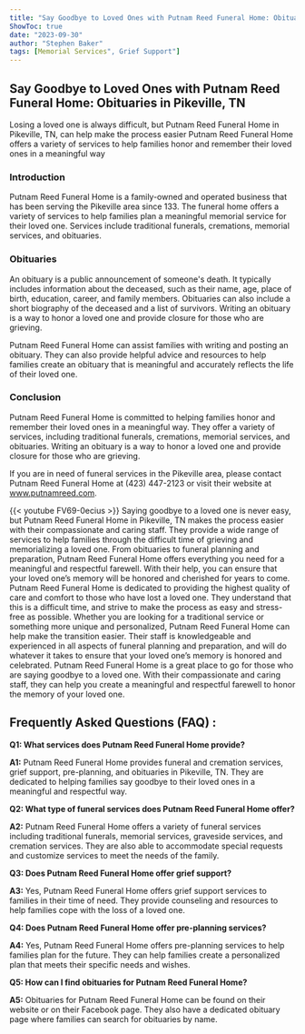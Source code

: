 ```yaml
---
title: "Say Goodbye to Loved Ones with Putnam Reed Funeral Home: Obituaries in Pikeville, TN"
ShowToc: true 
date: "2023-09-30"
author: "Stephen Baker" 
tags: [Memorial Services", Grief Support"]
---
```

## Say Goodbye to Loved Ones with Putnam Reed Funeral Home: Obituaries in Pikeville, TN

Losing a loved one is always difficult, but Putnam Reed Funeral Home in Pikeville, TN, can help make the process easier Putnam Reed Funeral Home offers a variety of services to help families honor and remember their loved ones in a meaningful way

### Introduction

Putnam Reed Funeral Home is a family-owned and operated business that has been serving the Pikeville area since 133. The funeral home offers a variety of services to help families plan a meaningful memorial service for their loved one. Services include traditional funerals, cremations, memorial services, and obituaries. 

### Obituaries

An obituary is a public announcement of someone's death. It typically includes information about the deceased, such as their name, age, place of birth, education, career, and family members. Obituaries can also include a short biography of the deceased and a list of survivors. Writing an obituary is a way to honor a loved one and provide closure for those who are grieving.

Putnam Reed Funeral Home can assist families with writing and posting an obituary. They can also provide helpful advice and resources to help families create an obituary that is meaningful and accurately reflects the life of their loved one.

### Conclusion

Putnam Reed Funeral Home is committed to helping families honor and remember their loved ones in a meaningful way. They offer a variety of services, including traditional funerals, cremations, memorial services, and obituaries. Writing an obituary is a way to honor a loved one and provide closure for those who are grieving. 

If you are in need of funeral services in the Pikeville area, please contact Putnam Reed Funeral Home at (423) 447-2123 or visit their website at www.putnamreed.com.

{{< youtube FV69-0ecius >}} 
Saying goodbye to a loved one is never easy, but Putnam Reed Funeral Home in Pikeville, TN makes the process easier with their compassionate and caring staff. They provide a wide range of services to help families through the difficult time of grieving and memorializing a loved one. From obituaries to funeral planning and preparation, Putnam Reed Funeral Home offers everything you need for a meaningful and respectful farewell. With their help, you can ensure that your loved one’s memory will be honored and cherished for years to come. Putnam Reed Funeral Home is dedicated to providing the highest quality of care and comfort to those who have lost a loved one. They understand that this is a difficult time, and strive to make the process as easy and stress-free as possible. Whether you are looking for a traditional service or something more unique and personalized, Putnam Reed Funeral Home can help make the transition easier. Their staff is knowledgeable and experienced in all aspects of funeral planning and preparation, and will do whatever it takes to ensure that your loved one’s memory is honored and celebrated. Putnam Reed Funeral Home is a great place to go for those who are saying goodbye to a loved one. With their compassionate and caring staff, they can help you create a meaningful and respectful farewell to honor the memory of your loved one.

## Frequently Asked Questions (FAQ) :
**Q1: What services does Putnam Reed Funeral Home provide?**

**A1:** Putnam Reed Funeral Home provides funeral and cremation services, grief support, pre-planning, and obituaries in Pikeville, TN. They are dedicated to helping families say goodbye to their loved ones in a meaningful and respectful way. 

**Q2: What type of funeral services does Putnam Reed Funeral Home offer?**

**A2:** Putnam Reed Funeral Home offers a variety of funeral services including traditional funerals, memorial services, graveside services, and cremation services. They are also able to accommodate special requests and customize services to meet the needs of the family. 

**Q3: Does Putnam Reed Funeral Home offer grief support?**

**A3:** Yes, Putnam Reed Funeral Home offers grief support services to families in their time of need. They provide counseling and resources to help families cope with the loss of a loved one. 

**Q4: Does Putnam Reed Funeral Home offer pre-planning services?**

**A4:** Yes, Putnam Reed Funeral Home offers pre-planning services to help families plan for the future. They can help families create a personalized plan that meets their specific needs and wishes. 

**Q5: How can I find obituaries for Putnam Reed Funeral Home?**

**A5:** Obituaries for Putnam Reed Funeral Home can be found on their website or on their Facebook page. They also have a dedicated obituary page where families can search for obituaries by name.



